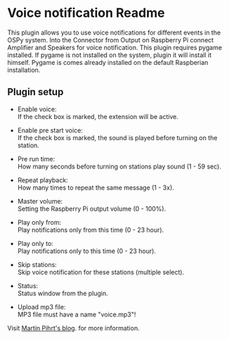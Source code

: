 Voice notification Readme
====

This plugin allows you to use voice notifications for different events in the OSPy system. Into the Connector from Output on Raspberry Pi connect Amplifier and Speakers for voice notification. This plugin requires pygame installed. If pygame is not installed on the system, plugin it will install it himself. Pygame is comes already installed on the default Raspberian installation.

Plugin setup
-----------

* Enable voice:  
  If the check box is marked, the extension will be active.

* Enable pre start voice:  
  If the check box is marked, the sound is played before turning on the station.

* Pre run time:  
  How many seconds before turning on stations play sound (1 - 59 sec).
  
* Repeat playback:    
  How many times to repeat the same message (1 - 3x).
  
* Master volume:  
  Setting the Raspberry Pi output volume (0 - 100%).
  
* Play only from:  
  Play notifications only from this time (0 - 23 hour).
  
* Play only to:  
  Play notifications only to this time (0 - 23 hour).
  
* Skip stations:  
  Skip voice notification for these stations (multiple select).
  
* Status:  
  Status window from the plugin.

* Upload mp3 file:  
  MP3 file must have a name "voice.mp3"!

Visit [Martin Pihrt's blog](https://pihrt.com). for more information.  
